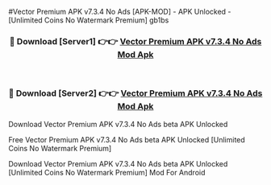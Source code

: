 #Vector Premium APK v7.3.4 No Ads [APK-MOD] - APK Unlocked - [Unlimited Coins No Watermark Premium] gb1bs



<div align="center">

<h3>🔴 Download [Server1] 👉👉 <a href="https://momento.my/?title=Vector_Premium_APK_v7.3.4_No_Ads">Vector Premium APK v7.3.4 No Ads Mod Apk</a></h3><br>

<h3>🔴 Download [Server2] 👉👉 <a href="https://momento.my/?title=Vector_Premium_APK_v7.3.4_No_Ads">Vector Premium APK v7.3.4 No Ads Mod Apk</a></h3>
</div>



Download Vector Premium APK v7.3.4 No Ads beta APK Unlocked

Free Vector Premium APK v7.3.4 No Ads beta APK Unlocked [Unlimited Coins No Watermark Premium]

Download Vector Premium APK v7.3.4 No Ads beta APK Unlocked [Unlimited Coins No Watermark Premium] Mod For Android
